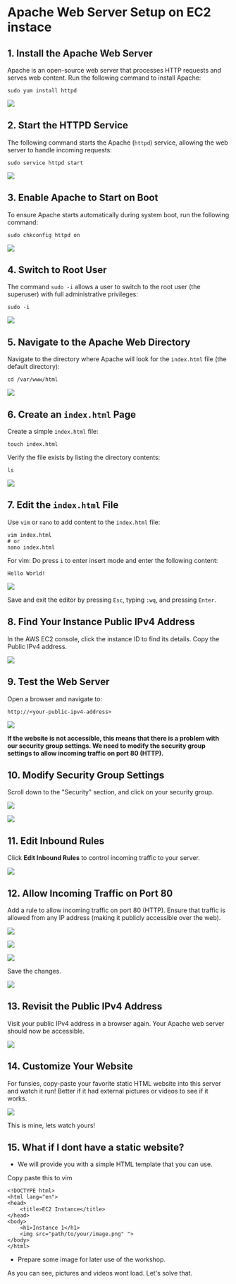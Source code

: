 # Apache Web Server Setup on EC2 instace

## 1. Install the Apache Web Server
Apache is an open-source web server that processes HTTP requests and serves web content. Run the following command to install Apache:

```
sudo yum install httpd
```

![](img/LGWA/LGWA-01.png)

## 2. Start the HTTPD Service
The following command starts the Apache (`httpd`) service, allowing the web server to handle incoming requests:

```
sudo service httpd start
```

![](img/LGWA/LGWA-02.png)

## 3. Enable Apache to Start on Boot
To ensure Apache starts automatically during system boot, run the following command:

```
sudo chkconfig httpd on
```

![](img/LGWA/LGWA-03.png)

## 4. Switch to Root User
The command `sudo -i` allows a user to switch to the root user (the superuser) with full administrative privileges:

```
sudo -i
```

![](img/LGWA/LGWA-04.png)


## 5. Navigate to the Apache Web Directory
Navigate to the directory where Apache will look for the `index.html` file (the default directory):

```
cd /var/www/html
```

![](img/LGWA/LGWA-05.png)

## 6. Create an `index.html` Page
Create a simple `index.html` file:

```
touch index.html
```

Verify the file exists by listing the directory contents:

```
ls
```

![](img/LGWA/LGWA-06.png)

## 7. Edit the `index.html` File
Use `vim` or `nano` to add content to the `index.html` file:

```
vim index.html
# or
nano index.html
```
For vim: Do press `i` to enter insert mode and enter the following content:
```
Hello World!
```

![](img/LGWA/LGWA-07.png)


Save and exit the editor by pressing `Esc`, typing `:wq`, and pressing `Enter`.




## 8. Find Your Instance Public IPv4 Address
In the AWS EC2 console, click the instance ID to find its details. Copy the Public IPv4 address.

![](img/LGWA/LGWA-09.png)

## 9. Test the Web Server
Open a browser and navigate to:

```
http://<your-public-ipv4-address>
```

![](img/LGWA/LGWA-10.png)

**If the website is not accessible, this means that there is a problem with our security group settings. We need to modify the security group settings to allow incoming traffic on port 80 (HTTP).**

## 10. Modify Security Group Settings
Scroll down to the "Security" section, and click on your security group.

![](img/LGWA/LGWA-11.png)

![](img/LGWA/LGWA-12.png)

## 11. Edit Inbound Rules
Click **Edit Inbound Rules** to control incoming traffic to your server.

![](img/LGWA/LGWA-13.png)

## 12. Allow Incoming Traffic on Port 80
Add a rule to allow incoming traffic on port 80 (HTTP). Ensure that traffic is allowed from any IP address (making it publicly accessible over the web).

![](img/LGWA/LGWA-14.png)

![](img/LGWA/LGWA-15.png)

![](img/LGWA/LGWA-16.png)

Save the changes.

![](img/LGWA/LGWA-17.png)

## 13. Revisit the Public IPv4 Address
Visit your public IPv4 address in a browser again. Your Apache web server should now be accessible.

![](img/LGWA/LGWA-18.png)

## 14. Customize Your Website
For funsies, copy-paste your favorite static HTML website into this server and watch it run! Better if it had external pictures or videos to see if it works.

![](img/LGWA/LGWA-19.png)

This is mine, lets watch yours!  

## 15. What if I dont have a static website?
- We will provide you with a simple HTML template that you can use.

Copy paste this to vim

```
<!DOCTYPE html>
<html lang="en">
<head>
    <title>EC2 Instance</title>
</head>
<body>
    <h1>Instance 1</h1>
    <img src="path/to/your/image.png" ">
</body>
</html>
```

- Prepare some image for later use of the workshop.

As you can see, pictures and videos wont load. Let's solve that.


